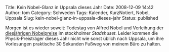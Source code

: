 Title: Kein Nobel-Glanz in Uppsala dieses Jahr
Date: 2008-12-09 14:42
Author: tom
Category: Schweden
Tags: Kalender, KurzNotiert, Nobel, Uppsala
Slug: kein-nobel-glanz-in-uppsala-dieses-jahr
Status: published

Morgen ist es wieder soweit: Todestag von Alfred Nobel und Verleihung
der [diesjährigen
Nobelpreise](http://www.fiket.de/2008/10/07/nobelpreise-2008/) im
stockholmer *Stadshuset*. Leider kommen die Physik-Preisträger dieses
Jahr nicht wie sonst üblich nach Uppsala, um ihre Vorlesungen praktische
30 Sekunden Fußweg von meinem Büro zu halten.

